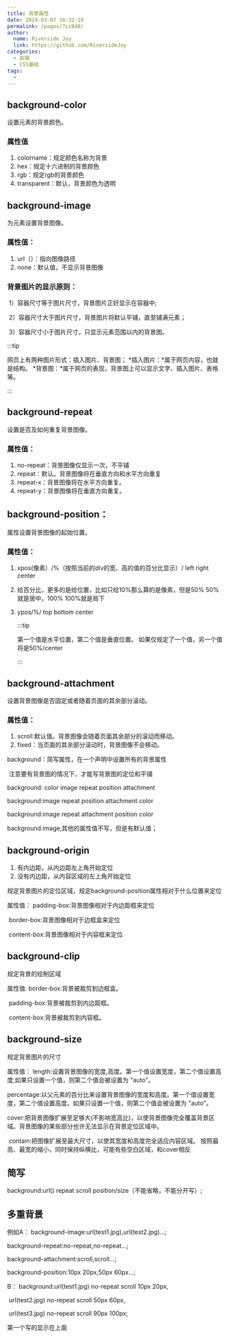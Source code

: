 ```yaml
---
title: 背景属性
date: 2024-03-07 16:32:19
permalink: /pages/7cc048/
author:
  name: Riverside Joy
  link: https://github.com/RiversideJoy
categories:
  - 前端
  - CSS基础
tags:
  - 
---
```

## background-color

设置元素的背景颜色。

### 属性值

1. colorname：规定颜色名称为背景
2.   hex：规定十六进制的背景颜色
3. rgb：规定rgb的背景颜色
4. transparent：默认，背景颜色为透明

## background-image

为元素设置背景图像。

###    属性值：

1. url（）：指向图像路径
2. none：默认值，不显示背景图像

###    背景图片的显示原则：

​    1）容器尺寸等于图片尺寸，背景图片正好显示在容器中;

​    2）容器尺寸大于图片尺寸，背景图片将默认平铺，直至铺满元素；

​    3）容器尺寸小于图片尺寸，只显示元素范围以内的背景图。

:::tip

网页上有两种图片形式：插入图片、背景图；
*插入图片：*属于网页内容，也就是结构。
*背景图：*属于网页的表现，背景图上可以显示文字、插入图片、表格等。

:::

## background-repeat

设置是否及如何重复背景图像。

### 属性值：

1. no-repeat：背景图像仅显示一次，不平铺
2. repeat：默认。背景图像将在垂直方向和水平方向重复
3. repeat-x：背景图像将在水平方向重复。
4. repeat-y：背景图像将在垂直方向重复。

## background-position：

属性设置背景图像的起始位置。 

### 属性值：

1. xpos(像素）/%（按照当前的div的宽、高的值的百分比显示）/ left right center

2. 给百分比，更多的是给位置，比如只给10%那么算的是像素，但是50% 50%就是居中，100%  100%就是局下

3. ypos/%/ top bottom center

   :::tip

   第一个值是水平位置，第二个值是垂直位置。
   如果仅规定了一个值，另一个值将是50%/center

   :::

## background-attachment

设置背景图像是否固定或者随着页面的其余部分滚动。

### 属性值：

1. scroll:默认值。背景图像会随着页面其余部分的滚动而移动。
2. fixed：当页面的其余部分滚动时，背景图像不会移动。

background：简写属性，在一个声明中设置所有的背景属性

​	注意要有背景图的情况下，才能写背景图的定位和平铺

background: color image repeat position attachment

background:image repeat position attachment color

background:image repeat attachment position color

background:image;其他的属性值不写，但是有默认值；

## background-origin

1. 有内边距，从内边距左上角开始定位
2. 没有内边距，从内容区域的左上角开始定位

规定背景图片的定位区域，规定background-position属性相对于什么位置来定位

属性值：
		padding-box:背景图像相对于内边距框来定位

​		border-box:背景图像相对于边框盒来定位

​		content-box:背景图像相对于内容框来定位     

## background-clip

规定背景的绘制区域

属性值:
		border-box:背景被裁剪到边框盒。

​		padding-box:背景被裁剪到内边距框。

​		content-box:背景被裁剪到内容框。

## background-size

规定背景图片的尺寸

属性值：
       length:设置背景图像的宽度,高度。第一个值设置宽度，第二个值设置高度,如果只设置一个值，则第二个值会被设置为 "auto"。

​       percentage:以父元素的百分比来设置背景图像的宽度和高度。第一个值设置宽度，第二个值设置高度。如果只设置一个值，则第二个值会被设置为 "auto"。

​       cover:把背景图像扩展至足够大(不影响宽高比)，以使背景图像完全覆盖背景区域。背景图像的某些部分也许无法显示在背景定位区域中。

​       contain:把图像扩展至最大尺寸，以使其宽度和高度完全适应内容区域。		按照最高、最宽的缩小，同时保持纵横比，可能有些空白区域，和cover相反

## 简写

background:url() repeat scroll position/size（不能省略，不能分开写）;  

## 多重背景

例如A：
   background-image:url(test1.jpg),url(test2.jpg)...;

   background-repeat:no-repeat,no-repeat...; 

   background-attachment:scroll,scroll...; 

   background-position:10px 20px,50px 60px...;

   B：
   background:url(test1.jpg) no-repeat scroll 10px 20px,

​             url(test2.jpg) no-repeat scroll 50px 60px,

​             url(test3.jpg) no-repeat scroll 90px 100px;

  第一个写的显示在上面



